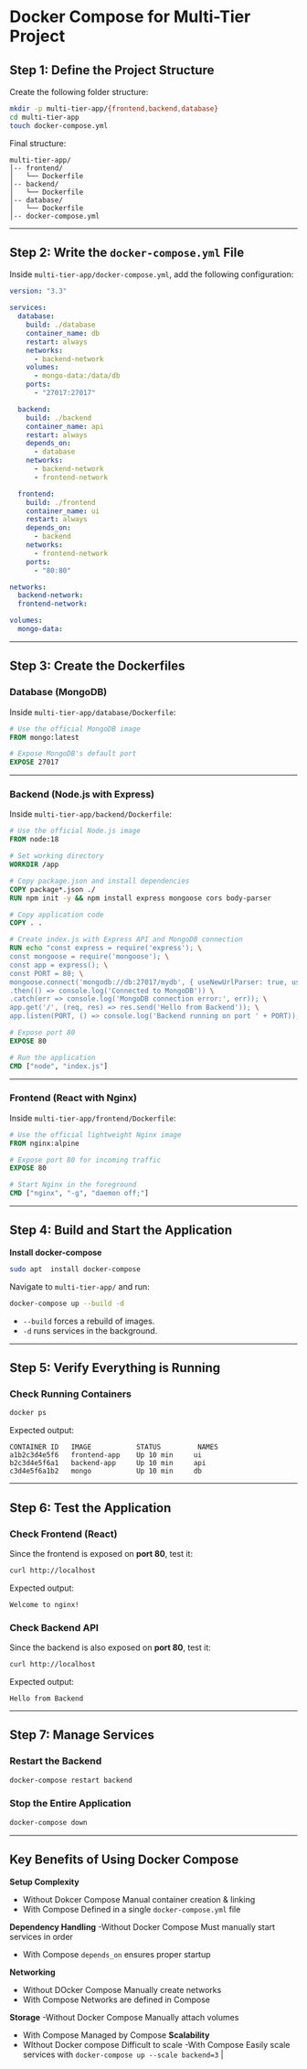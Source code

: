 # Docker Compose for Multi-Tier Project

## **Step 1: Define the Project Structure**
Create the following folder structure:

```sh
mkdir -p multi-tier-app/{frontend,backend,database}
cd multi-tier-app
touch docker-compose.yml
```

Final structure:
```
multi-tier-app/
│-- frontend/
│   └── Dockerfile
│-- backend/
│   └── Dockerfile
│-- database/
│   └── Dockerfile
│-- docker-compose.yml
```

---

## **Step 2: Write the `docker-compose.yml` File**
Inside `multi-tier-app/docker-compose.yml`, add the following configuration:

```yaml
version: "3.3"

services:
  database:
    build: ./database
    container_name: db
    restart: always
    networks:
      - backend-network
    volumes:
      - mongo-data:/data/db
    ports:
      - "27017:27017"

  backend:
    build: ./backend
    container_name: api
    restart: always
    depends_on:
      - database
    networks:
      - backend-network
      - frontend-network

  frontend:
    build: ./frontend
    container_name: ui
    restart: always
    depends_on:
      - backend
    networks:
      - frontend-network
    ports:
      - "80:80"

networks:
  backend-network:
  frontend-network:

volumes:
  mongo-data:
```

---

## **Step 3: Create the Dockerfiles**
### **Database (MongoDB)**
Inside `multi-tier-app/database/Dockerfile`:
```dockerfile
# Use the official MongoDB image
FROM mongo:latest

# Expose MongoDB's default port
EXPOSE 27017
```

---

### **Backend (Node.js with Express)**
Inside `multi-tier-app/backend/Dockerfile`:
```dockerfile
# Use the official Node.js image
FROM node:18

# Set working directory
WORKDIR /app

# Copy package.json and install dependencies
COPY package*.json ./
RUN npm init -y && npm install express mongoose cors body-parser

# Copy application code
COPY . .

# Create index.js with Express API and MongoDB connection
RUN echo "const express = require('express'); \
const mongoose = require('mongoose'); \
const app = express(); \
const PORT = 80; \
mongoose.connect('mongodb://db:27017/mydb', { useNewUrlParser: true, useUnifiedTopology: true }) \
.then(() => console.log('Connected to MongoDB')) \
.catch(err => console.log('MongoDB connection error:', err)); \
app.get('/', (req, res) => res.send('Hello from Backend')); \
app.listen(PORT, () => console.log('Backend running on port ' + PORT));" > index.js

# Expose port 80
EXPOSE 80

# Run the application
CMD ["node", "index.js"]
```

---

### **Frontend (React with Nginx)**
Inside `multi-tier-app/frontend/Dockerfile`:
```dockerfile
# Use the official lightweight Nginx image
FROM nginx:alpine

# Expose port 80 for incoming traffic
EXPOSE 80

# Start Nginx in the foreground
CMD ["nginx", "-g", "daemon off;"]
```

---

## **Step 4: Build and Start the Application**

**Install docker-compose**

```sh
sudo apt  install docker-compose
```


Navigate to `multi-tier-app/` and run:
```sh
docker-compose up --build -d
```
- `--build` forces a rebuild of images.
- `-d` runs services in the background.

---

## **Step 5: Verify Everything is Running**
### **Check Running Containers**
```sh
docker ps
```
Expected output:
```
CONTAINER ID   IMAGE           STATUS         NAMES
a1b2c3d4e5f6   frontend-app    Up 10 min     ui
b2c3d4e5f6a1   backend-app     Up 10 min     api
c3d4e5f6a1b2   mongo           Up 10 min     db
```

---

## **Step 6: Test the Application**
### **Check Frontend (React)**
Since the frontend is exposed on **port 80**, test it:
```sh
curl http://localhost
```
Expected output:
```
Welcome to nginx!
```

### **Check Backend API**
Since the backend is also exposed on **port 80**, test it:
```sh
curl http://localhost
```
Expected output:
```
Hello from Backend
```

---

## **Step 7: Manage Services**
### **Restart the Backend**
```sh
docker-compose restart backend
```

### **Stop the Entire Application**
```sh
docker-compose down
```

---

## **Key Benefits of Using Docker Compose**

 **Setup Complexity** 
 - Without Dokcer Compose
 Manual container creation & linking 
 - With Compose
 Defined in a single `docker-compose.yml` file 

 **Dependency Handling**
 -Without Docker Compose
 Must manually start services in order
 - With Compose
 `depends_on` ensures proper startup

 **Networking**
 - Without DOcker Compose
 Manually create networks 
 - With Compose
 Networks are defined in Compose 

 **Storage**
 -Without Docker Compose
 Manually attach volumes
 - With Compose
 Managed by Compose 
 **Scalability**
 - WIthout Docker compose
 Difficult to scale
 -With Compose
 Easily scale services with `docker-compose up --scale backend=3` |